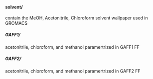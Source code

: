 #### solvent/ 
contain the MeOH, Acetonitrile, Chloroform solvent wallpaper used in GROMACS

##### GAFF1/
acetonitrile, chloroform, and methanol paramertrized in GAFF1 FF

##### GAFF2/
acetonitrile, chloroform, and methanol paramertrized in GAFF2 FF



